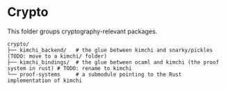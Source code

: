 # Crypto

This folder groups cryptography-relevant packages.

```
crypto/ 
├── kimchi_backend/   # the glue between kimchi and snarky/pickles (TODO: move to a kimchi/ folder)
├── kimchi_bindings/  # the glue between ocaml and kimchi (the proof system in rust) # TODO: rename to kimchi
└── proof-systems     # a submodule pointing to the Rust implementation of kimchi
```
